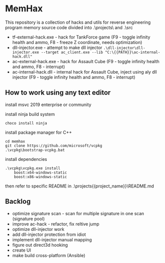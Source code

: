 # MemHax
This repository is a collection of hacks and utils for reverse engineering program memory
source code divided into .\projects\ and .\src 

- tf-external-hack.exe - hack for TankForce game (F9 - toggle infinity health and ammo, F8 - freeze Z coordinate, needs optimization)
- dll-injector.exe - attempt to make dll injector `.\dll-injector\dll-injector.exe --target ac_client.exe --lib "C:\{{PATH}}\ac-internal-hack.dll"`
- ac-external-hack.exe - hack for Assault Cube (F9 - toggle infinity health and ammo, F8 - interrupt)
- ac-internal-hack.dll - internal hack for Assault Cube, inject using aly dll injector (F9 - toggle infinity health and ammo, F8 - interrupt)

## How to work using any text editor

install msvc 2019 enterprise or community

install ninja build system

```
choco install ninja
```

install package manager for C++

```
cd memhax
git clone https://github.com/microsoft/vcpkg
.\vcpkg\bootstrap-vcpkg.bat
```

install dependencies

```
.\vcpkg\vcpkg.exe install
    boost:x64-windows-static
    boost:x86-windows-static
```

then refer to specific README in .\projects\{{project_name}}\README.md

## Backlog

- optimize signature scan - scan for multiple signature in one scan (signature pool)
- improve ac-hack - refactor, fix reltive jump
- optimize dll-injector work
- add dll-injector protection from idiot
- implement dll-injector manual mapping
- figure out direct3d hooking
- create UI
- make build cross-platform (Ansible)
